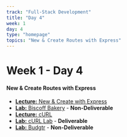 ```yaml
---
track: "Full-Stack Development"
title: "Day 4"
week: 1
day: 4
type: "homepage"
topics: "New & Create Routes with Express"
---
```



# Week 1 - Day 4

#### New & Create Routes with Express
- [**Lecture:** New & Create with Express](/full-stack-development/week-1/day-4/lecture-materials/new-and-create-routes-with-express/)
- [**Lab:** Biscoff Bakery](/full-stack-development/week-1/day-4/labs/biscoff-bakery/) - **Non-Deliverable**
- [**Lecture:** cURL](/full-stack-development/week-1/day-4/lecture-materials/curl/)
- [**Lab:** cURL Lab](/full-stack-development/week-1/day-4/labs/curl-lab/) - **Deliverable**
- [**Lab:** Budgtr](/full-stack-development/week-1/day-4/labs/budgtr/) - **Non-Deliverable**

<!-- 
<hr>

#### Lesson Recordings

- [**New & Create With Express**]() 
- [**cURL**]() 
 -->
